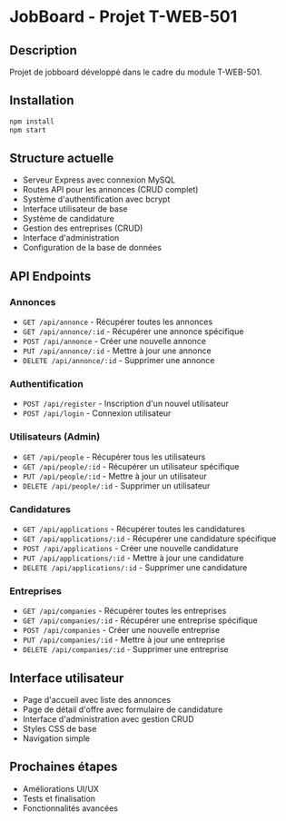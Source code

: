# JobBoard - Projet T-WEB-501

## Description
Projet de jobboard développé dans le cadre du module T-WEB-501.

## Installation
```bash
npm install
npm start
```

## Structure actuelle
- Serveur Express avec connexion MySQL
- Routes API pour les annonces (CRUD complet)
- Système d'authentification avec bcrypt
- Interface utilisateur de base
- Système de candidature
- Gestion des entreprises (CRUD)
- Interface d'administration
- Configuration de la base de données

## API Endpoints

### Annonces
- `GET /api/annonce` - Récupérer toutes les annonces
- `GET /api/annonce/:id` - Récupérer une annonce spécifique
- `POST /api/annonce` - Créer une nouvelle annonce
- `PUT /api/annonce/:id` - Mettre à jour une annonce
- `DELETE /api/annonce/:id` - Supprimer une annonce

### Authentification
- `POST /api/register` - Inscription d'un nouvel utilisateur
- `POST /api/login` - Connexion utilisateur

### Utilisateurs (Admin)
- `GET /api/people` - Récupérer tous les utilisateurs
- `GET /api/people/:id` - Récupérer un utilisateur spécifique
- `PUT /api/people/:id` - Mettre à jour un utilisateur
- `DELETE /api/people/:id` - Supprimer un utilisateur

### Candidatures
- `GET /api/applications` - Récupérer toutes les candidatures
- `GET /api/applications/:id` - Récupérer une candidature spécifique
- `POST /api/applications` - Créer une nouvelle candidature
- `PUT /api/applications/:id` - Mettre à jour une candidature
- `DELETE /api/applications/:id` - Supprimer une candidature

### Entreprises
- `GET /api/companies` - Récupérer toutes les entreprises
- `GET /api/companies/:id` - Récupérer une entreprise spécifique
- `POST /api/companies` - Créer une nouvelle entreprise
- `PUT /api/companies/:id` - Mettre à jour une entreprise
- `DELETE /api/companies/:id` - Supprimer une entreprise

## Interface utilisateur
- Page d'accueil avec liste des annonces
- Page de détail d'offre avec formulaire de candidature
- Interface d'administration avec gestion CRUD
- Styles CSS de base
- Navigation simple

## Prochaines étapes
- Améliorations UI/UX
- Tests et finalisation
- Fonctionnalités avancées
